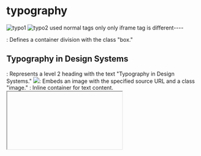 # typography
![typo1](https://github.com/Tanishka-khamesara/typography/assets/127411985/cd390b05-26d1-4e88-a972-78d5d4440be5)
![typo2](https://github.com/Tanishka-khamesara/typography/assets/127411985/91dea361-1d63-47ff-88ff-ce8a846dc8db)
used normal tags only only iframe tag is different----
<div class="box">: Defines a container division with the class "box."
<h2>Typography in Design Systems</h2>: Represents a level 2 heading with the text "Typography in Design Systems."
<img class="image" src="https://miro.medium.com/v2/resize:fit:720/1*O2y0S3eEMQQubPSx6JTmYA.png"/>: Embeds an image with the specified source URL and a class "image."
<span>: Inline container for text content.
<iframe>: Embeds an external webpage or media content within the current page.
this time in css i used flex properties--
Here's an explanation of each CSS property used in the submitted code:

.box: This is a CSS class selector. It's used to apply styles to HTML elements with the class "box."

display: flex;: This property is used to create a flex container, allowing its child elements to be flex items.

flex-direction: column;: Sets the direction of the main axis within the flex container to be vertical, making child elements stack on top of each other.

justify-content: center;: Centers the content vertically along the main axis within the flex container.

align-items: center;: Centers the content horizontally along the cross axis within the flex container.

.image: This is a CSS class selector applied to the <img> element with the class "image."

width: 720px;: Sets the width of the image to 720 pixels.

height: 245px;: Sets the height of the image to 245 pixels.

span: This is a CSS selector for <span> elements within the HTML content.

width: 400px;: Sets the maximum width of the <span> elements to 400 pixels.

color: #00000099;: Defines the text color using a hexadecimal color code with some transparency (alpha channel).

font-family: Cambria, Cochin, Georgia, Times, 'Times New Roman', serif;: Specifies the font family to be used for the text content, with a fallback list in case the primary font is not available.

font-size: 16px;: Sets the font size to 16 pixels.

h2: This is a CSS selector for <h2> elements within the HTML content.

margin-right: 60px;: Adds a 60-pixel margin to the right side of the <h2> element.

font-size: 24px;: Sets the font size of the <h2> element to 24 pixels.

font-family: Cambria, Cochin, Georgia, Times, 'Times New Roman', serif;: Specifies the font family for the heading text, with a fallback list.






